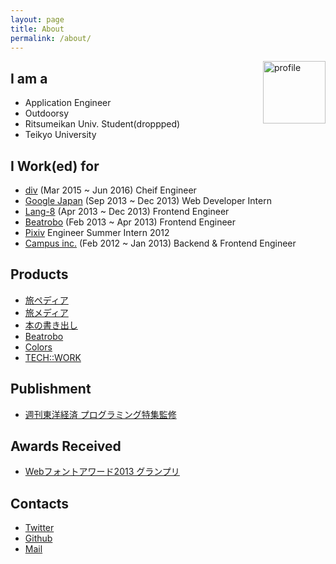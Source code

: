 ```yaml
---
layout: page
title: About
permalink: /about/
---
```


<img src="{{site.avatar}}" alt="profile" style="width: 100px;float: right;">

## I am a

- Application Engineer
- Outdoorsy
- Ritsumeikan Univ. Student(droppped)
- Teikyo University

## I Work(ed) for

- [div](http://di-v.co.jp/) (Mar 2015 ~ Jun 2016) Cheif Engineer
- [Google Japan](https://www.google.co.jp/) (Sep 2013 ~ Dec 2013) Web Developer Intern
- [Lang-8](http://lang-8.com/) (Apr 2013 ~ Dec 2013) Frontend Engineer
- [Beatrobo](https://beatrobo.com) (Feb 2013 ~ Apr 2013) Frontend Engineer
- [Pixiv](http://www.pixiv.net/) Engineer Summer Intern 2012
- [Campus inc.](http://campus-inc.org/) (Feb 2012 ~ Jan 2013) Backend & Frontend Engineer

## Products
- [旅ペディア](http://tabipedia.net)
- [旅メディア](http://media.tabipedia.net)
- [本の書き出し](http://kakidashi.com)
- [Beatrobo](https://corp.beatrobo.com/ja/)
- [Colors](https://colors.today)
- [TECH::WORK](https://tech-work.in)

## Publishment
- [週刊東洋経済 プログラミング特集監修](http://store.toyokeizai.net/magazine/toyo/20160516)

## Awards Received
- [Webフォントアワード2013 グランプリ](http://book.mynavi.jp/wd/webfont/2013/)

## Contacts
- [Twitter](http://twitter.com/tak0303)
- [Github](https://github.com/takashi)
- [Mail](mailto:tak1240@gmail.com)
